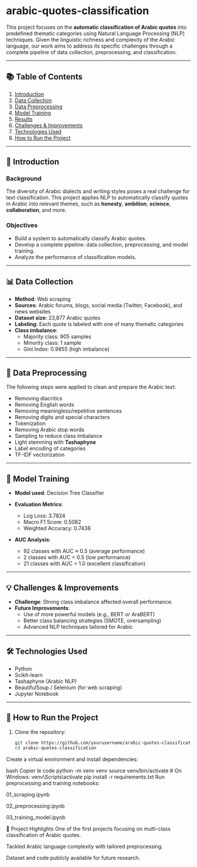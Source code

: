 # arabic-quotes-classification

This project focuses on the **automatic classification of Arabic quotes** into predefined thematic categories using Natural Language Processing (NLP) techniques. Given the linguistic richness and complexity of the Arabic language, our work aims to address its specific challenges through a complete pipeline of data collection, preprocessing, and classification.

---

## 📚 Table of Contents

1. [Introduction](#introduction)  
2. [Data Collection](#data-collection)  
3. [Data Preprocessing](#data-preprocessing)  
4. [Model Training](#model-training)  
5. [Results](#results)  
6. [Challenges & Improvements](#challenges--improvements)  
7. [Technologies Used](#technologies-used)  
8. [How to Run the Project](#how-to-run-the-project)

---

## 🧠 Introduction

### Background
The diversity of Arabic dialects and writing styles poses a real challenge for text classification. This project applies NLP to automatically classify quotes in Arabic into relevant themes, such as **honesty**, **ambition**, **science**, **collaboration**, and more.

### Objectives
- Build a system to automatically classify Arabic quotes.
- Develop a complete pipeline: data collection, preprocessing, and model training.
- Analyze the performance of classification models.

---

## 📊 Data Collection

- **Method**: Web scraping  
- **Sources**: Arabic forums, blogs, social media (Twitter, Facebook), and news websites  
- **Dataset size**: 23,877 Arabic quotes  
- **Labeling**: Each quote is labeled with one of many thematic categories  
- **Class imbalance**:  
  - Majority class: 905 samples  
  - Minority class: 1 sample  
  - Gini Index: 0.9855 (high imbalance)

---

## 🔧 Data Preprocessing

The following steps were applied to clean and prepare the Arabic text:

- Removing diacritics
- Removing English words
- Removing meaningless/repetitive sentences
- Removing digits and special characters
- Tokenization
- Removing Arabic stop words
- Sampling to reduce class imbalance
- Light stemming with **Tashaphyne**
- Label encoding of categories
- TF-IDF vectorization

---

## 🧪 Model Training

- **Model used**: Decision Tree Classifier
- **Evaluation Metrics**:
  - Log Loss: 3.7824
  - Macro F1 Score: 0.5082
  - Weighted Accuracy: 0.7438

- **AUC Analysis**:
  - 92 classes with AUC ≈ 0.5 (average performance)
  - 2 classes with AUC < 0.5 (low performance)
  - 21 classes with AUC = 1.0 (excellent classification)

---

## 💡 Challenges & Improvements

- **Challenge**: Strong class imbalance affected overall performance.
- **Future Improvements**:
  - Use of more powerful models (e.g., BERT or AraBERT)
  - Better class balancing strategies (SMOTE, oversampling)
  - Advanced NLP techniques tailored for Arabic

---

## 🛠️ Technologies Used

- Python
- Scikit-learn
- Tashaphyne (Arabic NLP)
- BeautifulSoup / Selenium (for web scraping)
- Jupyter Notebook

---

## 🚀 How to Run the Project

1. Clone the repository:
   ```bash
   git clone https://github.com/yourusername/arabic-quotes-classification.git
   cd arabic-quotes-classification
Create a virtual environment and install dependencies:

bash
Copier le code
python -m venv venv
source venv/bin/activate  # On Windows: venv\Scripts\activate
pip install -r requirements.txt
Run preprocessing and training notebooks:

01_scraping.ipynb

02_preprocessing.ipynb

03_training_model.ipynb

🌟 Project Highlights
One of the first projects focusing on multi-class classification of Arabic quotes.

Tackled Arabic language complexity with tailored preprocessing.

Dataset and code publicly available for future research.
